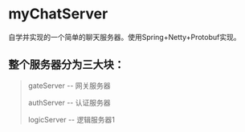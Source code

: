# myChatServer
自学并实现的一个简单的聊天服务器。使用Spring+Netty+Protobuf实现。
## 整个服务器分为三大块：
> gateServer -- 网关服务器
>
> authServer -- 认证服务器
>
> logicServer -- 逻辑服务器1

